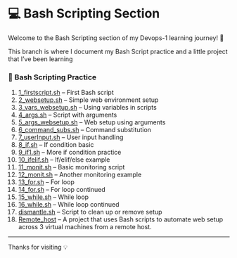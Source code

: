 # 💻 Bash Scripting Section

Welcome to the Bash Scripting section of my Devops-1 learning journey! 🚀

This branch is where I document my Bash Script practice and a little project that I’ve been learning

### 🔧 Bash Scripting Practice

1. [1_firstscript.sh](./01_firstscript.sh) – First Bash script  
2. [2_websetup.sh](./02_websetup.sh) – Simple web environment setup  
3. [3_vars_websetup.sh](./03_vars_websetup.sh) – Using variables in scripts  
4. [4_args.sh](./04_args.sh) – Script with arguments  
5. [5_args_websetup.sh](./05_args_websetup.sh) – Web setup using arguments  
6. [6_command_subs.sh](./06_command_subs.sh) – Command substitution  
7. [7_userInput.sh](./07_userInput.sh) – User input handling  
8. [8_if.sh](./08_if.sh) – If condition basic  
9. [9_if1.sh](./09_if1.sh) – More if condition practice  
10. [10_ifelif.sh](./10_ifelif.sh) – If/elif/else example  
11. [11_monit.sh](./11_monit.sh) – Basic monitoring script  
12. [12_monit.sh](./12_monit.sh) – Another monitoring example  
13. [13_for.sh](./13_for.sh) – For loop  
14. [14_for.sh](./14_for.sh) – For loop continued  
15. [15_while.sh](./15_while.sh) – While loop  
16. [16_while.sh](./16_while.sh) – While loop continued  
17. [dismantle.sh](./dismantle.sh) – Script to clean up or remove setup  
18. [Remote_host](./Remote_host) – A project that uses Bash scripts to automate web setup across 3 virtual machines from a remote host.

---
Thanks for visiting 💡
